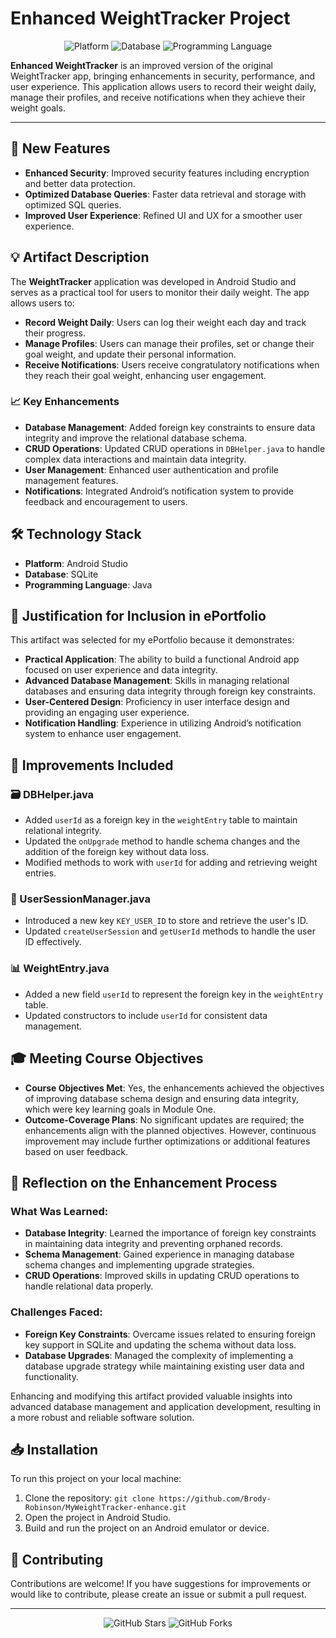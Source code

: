 #  Enhanced WeightTracker Project

<p align="center">
  <img src="https://img.shields.io/badge/Platform-Android%20Studio-blue" alt="Platform">
  <img src="https://img.shields.io/badge/Database-SQLite-brightgreen" alt="Database">
  <img src="https://img.shields.io/badge/Programming%20Language-Java-orange" alt="Programming Language">
</p>

**Enhanced WeightTracker** is an improved version of the original WeightTracker app, bringing enhancements in security, performance, and user experience. This application allows users to record their weight daily, manage their profiles, and receive notifications when they achieve their weight goals.

---

## 🚀 New Features
- **Enhanced Security**: Improved security features including encryption and better data protection.
- **Optimized Database Queries**: Faster data retrieval and storage with optimized SQL queries.
- **Improved User Experience**: Refined UI and UX for a smoother user experience.

## 💡 Artifact Description

The **WeightTracker** application was developed in Android Studio and serves as a practical tool for users to monitor their daily weight. The app allows users to:
- **Record Weight Daily**: Users can log their weight each day and track their progress.
- **Manage Profiles**: Users can manage their profiles, set or change their goal weight, and update their personal information.
- **Receive Notifications**: Users receive congratulatory notifications when they reach their goal weight, enhancing user engagement.

### 📈 Key Enhancements
- **Database Management**: Added foreign key constraints to ensure data integrity and improve the relational database schema.
- **CRUD Operations**: Updated CRUD operations in `DBHelper.java` to handle complex data interactions and maintain data integrity.
- **User Management**: Enhanced user authentication and profile management features.
- **Notifications**: Integrated Android’s notification system to provide feedback and encouragement to users.

## 🛠️ Technology Stack
- **Platform**: Android Studio
- **Database**: SQLite
- **Programming Language**: Java

## 🎯 Justification for Inclusion in ePortfolio

This artifact was selected for my ePortfolio because it demonstrates:
- **Practical Application**: The ability to build a functional Android app focused on user experience and data integrity.
- **Advanced Database Management**: Skills in managing relational databases and ensuring data integrity through foreign key constraints.
- **User-Centered Design**: Proficiency in user interface design and providing an engaging user experience.
- **Notification Handling**: Experience in utilizing Android’s notification system to enhance user engagement.

## 🔧 Improvements Included

### 🗃️ DBHelper.java
- Added `userId` as a foreign key in the `weightEntry` table to maintain relational integrity.
- Updated the `onUpgrade` method to handle schema changes and the addition of the foreign key without data loss.
- Modified methods to work with `userId` for adding and retrieving weight entries.

### 👤 UserSessionManager.java
- Introduced a new key `KEY_USER_ID` to store and retrieve the user's ID.
- Updated `createUserSession` and `getUserId` methods to handle the user ID effectively.

### 📊 WeightEntry.java
- Added a new field `userId` to represent the foreign key in the `weightEntry` table.
- Updated constructors to include `userId` for consistent data management.

## 🎓 Meeting Course Objectives

- **Course Objectives Met**: Yes, the enhancements achieved the objectives of improving database schema design and ensuring data integrity, which were key learning goals in Module One.
- **Outcome-Coverage Plans**: No significant updates are required; the enhancements align with the planned objectives. However, continuous improvement may include further optimizations or additional features based on user feedback.

## 📝 Reflection on the Enhancement Process

### What Was Learned:
- **Database Integrity**: Learned the importance of foreign key constraints in maintaining data integrity and preventing orphaned records.
- **Schema Management**: Gained experience in managing database schema changes and implementing upgrade strategies.
- **CRUD Operations**: Improved skills in updating CRUD operations to handle relational data properly.

### Challenges Faced:
- **Foreign Key Constraints**: Overcame issues related to ensuring foreign key support in SQLite and updating the schema without data loss.
- **Database Upgrades**: Managed the complexity of implementing a database upgrade strategy while maintaining existing user data and functionality.

Enhancing and modifying this artifact provided valuable insights into advanced database management and application development, resulting in a more robust and reliable software solution.

## 📥 Installation

To run this project on your local machine:
1. Clone the repository: `git clone https://github.com/Brody-Robinson/MyWeightTracker-enhance.git`
2. Open the project in Android Studio.
3. Build and run the project on an Android emulator or device.

## 🤝 Contributing

Contributions are welcome! If you have suggestions for improvements or would like to contribute, please create an issue or submit a pull request.

---

<p align="center">
  <img src="https://img.shields.io/github/stars/Brody-Robinson/MyWeightTracker-enhance?style=social" alt="GitHub Stars">
  <img src="https://img.shields.io/github/forks/Brody-Robinson/MyWeightTracker-enhance?style=social" alt="GitHub Forks">
</p>
